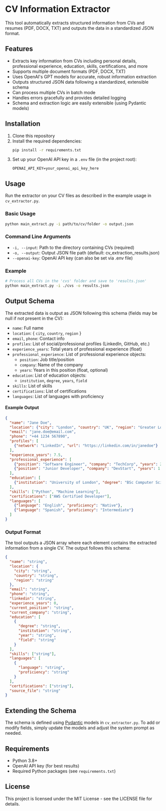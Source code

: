# CV Information Extractor

This tool automatically extracts structured information from CVs and resumes (PDF, DOCX, TXT) and outputs the data in a standardized JSON format.

## Features

- Extracts key information from CVs including personal details, professional experience, education, skills, certifications, and more
- Supports multiple document formats (PDF, DOCX, TXT)
- Uses OpenAI's GPT models for accurate, robust information extraction
- Outputs structured JSON data following a standardized, extensible schema
- Can process multiple CVs in batch mode
- Handles errors gracefully and provides detailed logging
- Schema and extraction logic are easily extensible (using Pydantic models)

## Installation

1. Clone this repository
2. Install the required dependencies:
   ```bash
   pip install -r requirements.txt
   ```
3. Set up your OpenAI API key in a `.env` file (in the project root):
   ```
   OPENAI_API_KEY=your_openai_api_key_here
   ```

## Usage

Run the extractor on your CV files as described in the example usage in `cv_extractor.py`.

### Basic Usage

```bash
python main_extract.py -i path/to/cv/folder -o output.json
```

### Command Line Arguments

- `-i, --input`: Path to the directory containing CVs (required)
- `-o, --output`: Output JSON file path (default: cv_extraction_results.json)
- `--openai-key`: OpenAI API key (can also be set via .env file)

### Example

```bash
# Process all CVs in the 'cvs' folder and save to 'results.json'
python main_extract.py -i ./cvs -o results.json
```

## Output Schema

The extracted data is output as JSON following this schema (fields may be null if not present in the CV):

- `name`: Full name
- `location`: { `city`, `country`, `region` }
- `email`, `phone`: Contact info
- `profiles`: List of social/professional profiles (LinkedIn, GitHub, etc.)
- `experience_years`: Total years of professional experience (float)
- `professional_experience`: List of professional experience objects:
    - `position`: Job title/position
    - `company`: Name of the company
    - `years`: Years in this position (float, optional)
- `education`: List of education objects:
    - `institution`, `degree`, `years`, `field`
- `skills`: List of skills
- `certifications`: List of certifications
- `languages`: List of languages with proficiency

#### Example Output

```json
{
  "name": "Jane Doe",
  "location": {"city": "London", "country": "UK", "region": "Greater London"},
  "email": "jane.doe@email.com",
  "phone": "+44 1234 567890",
  "profiles": [
    {"network": "LinkedIn", "url": "https://linkedin.com/in/janedoe"}
  ],
  "experience_years": 7.5,
  "professional_experience": [
    {"position": "Software Engineer", "company": "TechCorp", "years": 2.0},
    {"position": "Junior Developer", "company": "DevStart", "years": 1.5}
  ],
  "education": [
    {"institution": "University of London", "degree": "BSc Computer Science", "years": "2016-2019", "field": "Computer Science"}
  ],
  "skills": ["Python", "Machine Learning"],
  "certifications": ["AWS Certified Developer"],
  "languages": [
    {"language": "English", "proficiency": "Native"},
    {"language": "Spanish", "proficiency": "Intermediate"}
  ]
}
```

### Output Format

The tool outputs a JSON array where each element contains the extracted information from a single CV. The output follows this schema:

```json
{
  "name": "string",
  "location": {
    "city": "string",
    "country": "string",
    "region": "string"
  },
  "email": "string",
  "phone": "string",
  "linkedin": "string",
  "experience_years": 0,
  "current_position": "string",
  "current_company": "string",
  "education": [
    {
      "degree": "string",
      "institution": "string",
      "year": "string",
      "field": "string"
    }
  ],
  "skills": ["string"],
  "languages": [
    {
      "language": "string",
      "proficiency": "string"
    }
  ],
  "certifications": ["string"],
  "source_file": "string"
}
```

## Extending the Schema

The schema is defined using [Pydantic](https://docs.pydantic.dev/) models in `cv_extractor.py`. To add or modify fields, simply update the models and adjust the system prompt as needed.

## Requirements

- Python 3.8+
- OpenAI API key (for best results)
- Required Python packages (see `requirements.txt`)

## License

This project is licensed under the MIT License - see the LICENSE file for details.
